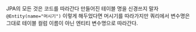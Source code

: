 JPA의 모든 것은 코드를 따라간다 만들어진 테이블 명을 신경쓰지 말자
`@Entity(name="머시기")` 이렇게 해두었다면 머시기를 따라가지만 쿼리에서 변수명은 그대로 테이블 컬럼 이름이 아닌 엔티티 변수명으로 따라간다.